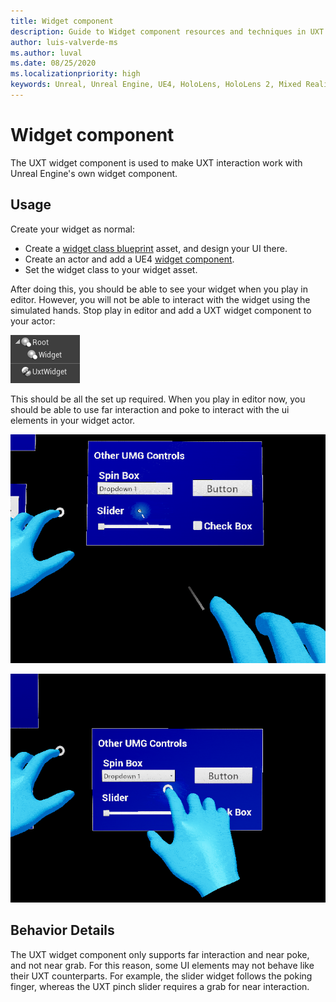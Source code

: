 ```yaml
---
title: Widget component
description: Guide to Widget component resources and techniques in UXT.
author: luis-valverde-ms
ms.author: luval
ms.date: 08/25/2020
ms.localizationpriority: high
keywords: Unreal, Unreal Engine, UE4, HoloLens, HoloLens 2, Mixed Reality, development, MRTK, UXT, UX Tools, Manipulator Component, direct manipulation
---
```


# Widget component

The UXT widget component is used to make UXT interaction work with Unreal Engine's own widget component.

## Usage

Create your widget as normal:

- Create a [widget class blueprint](https://docs.unrealengine.com/en-US/Engine/UMG/UserGuide/WidgetBlueprints/index.html) asset, and design your UI there.
- Create an actor and add a UE4 [widget component](https://docs.unrealengine.com/en-US/Engine/Components/Widget/index.html).
- Set the widget class to your widget asset.

After doing this, you should be able to see your widget when you play in editor. However, you will not be able to interact with the widget using the simulated hands. Stop play in editor and add a UXT widget component to your actor:

![Widget component added to actor](Images/WidgetComponent.png)

This should be all the set up required. When you play in editor now, you should be able to use far interaction and poke to interact with the ui elements in your widget actor.

![FarGrab](Images/Widget/FarGrabWidget.gif)

![NearPoke](Images/Widget/NearPokeWidget.gif)

## Behavior Details

The UXT widget component only supports far interaction and near poke, and not near grab. For this reason, some UI elements may not behave like their UXT counterparts. For example, the slider widget follows the poking finger, whereas the UXT pinch slider requires a grab for near interaction.
